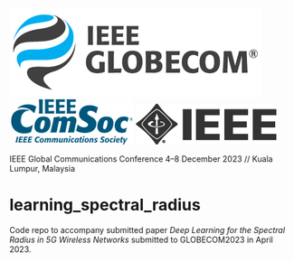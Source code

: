 ![globecom](./assets/ieee-globecom-restricted_web-use-r_0.png)
![comsoc](./assets/ieee-comsoc-new@2x.png)
![ieee](./assets/ieee@2x.png)

IEEE Global Communications Conference
4–8 December 2023 // Kuala Lumpur, Malaysia

# learning_spectral_radius
Code repo to accompany submitted paper _Deep Learning for the Spectral Radius in 5G Wireless Networks_ submitted to GLOBECOM2023 in April 2023.
